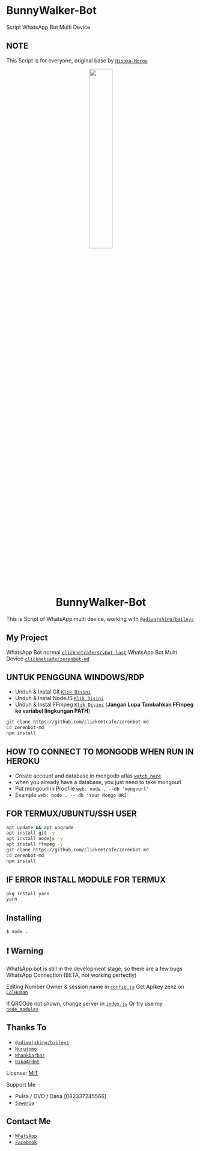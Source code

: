# BunnyWalker-Bot
Script WhatsApp Bot Multi Device

## NOTE
This Script is for everyone, original base by [`Hisoka-Morou`](https://github.com/DikaArdnt/Hisoka-Morou)

<p align="center">
	<img src="https://i.ibb.co/tmQVScZ/zero.jpg" width="35%" style="margin-left: auto;margin-right: auto;display: block;">
</p>
<h1 align="center">BunnyWalker-Bot</h1>

This is Script of WhatsApp multi device, working with [`@adiwajshing/baileys`](https://github.com/adiwajshing/baileys)

## My Project
WhatsApp Bot normal [`clicknetcafe/scvbot-last`](https://github.com/clicknetcafe/scvbot-last)
WhatsApp Bot Multi Device [`clicknetcafe/zerenbot-md`](https://github.com/clicknetcafe/zerenbot-md)


## UNTUK PENGGUNA WINDOWS/RDP

* Unduh & Instal Git [`Klik Disini`](https://git-scm.com/downloads)
* Unduh & Instal NodeJS [`Klik Disini`](https://nodejs.org/en/download)
* Unduh & Instal FFmpeg [`Klik Disini`](https://ffmpeg.org/download.html) (**Jangan Lupa Tambahkan FFmpeg ke variabel lingkungan PATH**)


```bash
git clone https://github.com/clicknetcafe/zerenbot-md
cd zerenbot-md
npm install
```

## HOW TO CONNECT TO MONGODB WHEN RUN IN HEROKU

* Create account and database in mongodb atlas [`watch here`](https://youtu.be/rPqRyYJmx2g)
* when you already have a database, you just need to take mongourl
* Put mongourl in Procfile `web: node . --db 'mongourl'`
* Example `web: node . -- db 'Your Mongo URI'`



## FOR TERMUX/UBUNTU/SSH USER

```bash
apt update && apt upgrade
apt install git -y
apt install nodejs -y
apt install ffmpeg -y
git clone https://github.com/clicknetcafe/zerenbot-md
cd zerenbot-md
npm install
```

## IF ERROR INSTALL MODULE FOR TERMUX

```bash
pkg install yarn
yarn
```

## Installing
```bash
$ node .
```

## ❗ Warning
WhatsApp bot is still in the development stage, so there are a few bugs
WhatsApp Connection (BETA, not working perfectly)

Editing Number Owner & session name in [`config.js`](https://github.com/clicknetcafe/zerenbot-md/blob/master/config.js)
Get Apikey zenz on [`LolHuman`](https://api.lolhuman.xyz/pricing)

If QRCOde not shown, change server in [`index.js`](https://github.com/clicknetcafe/zerenbot-md/blob/master/index.js#L59)
Or try use my [`node_modules`](https://drive.google.com/file/d/1d5jAckexDLvW54iAAnN4PgjrWgPg1Y6l/view?usp=sharing)


## Thanks To
* [`@adiwajshing/baileys`](https://github.com/adiwajshing/baileys)
* [`Nurutomo`](https://github.com/Nurutomo)
* [`Mhankbarbar`](https://github.com/MhankBarBar)
* [`DikaArdnt`](https://github.com/DikaArdnt)

License: [MIT](https://en.wikipedia.org/wiki/MIT_License)

Support Me
* Pulsa / OVO / Dana [082337245566]
* [`Saweria`](https://saweria.co/clicknetcafe)

## Contact Me
* [`WhatsApp`](https://wa.me/6282337245566)
* [`Facebook`](https://www.facebook.com/dikzsaga)

